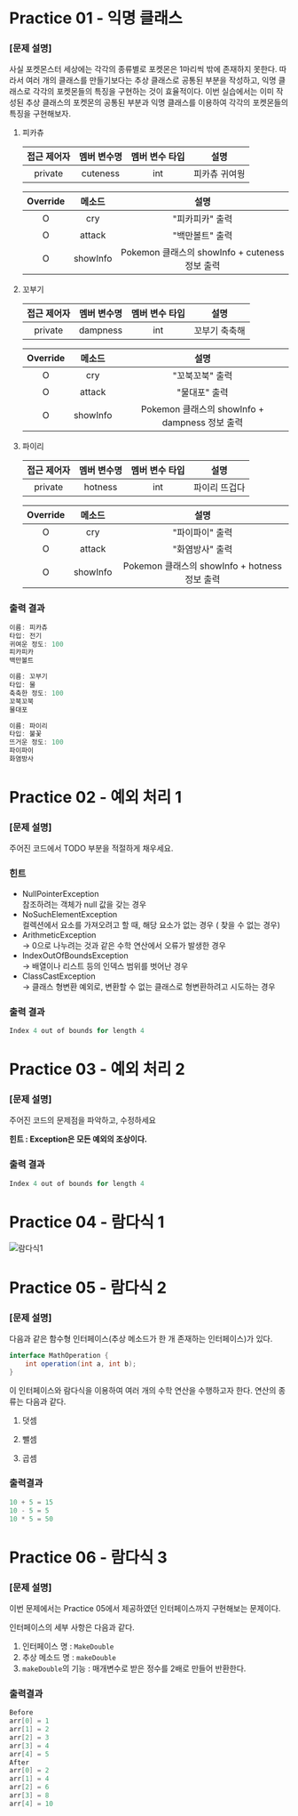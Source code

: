 # Practice 01 - 익명 클래스

### [문제 설명]

사실 포켓몬스터 세상에는 각각의 종류별로 포켓몬은 1마리씩 밖에 존재하지 못한다. 따라서 여러 개의 클래스를 만들기보다는 추상 클래스로 공통된 부분을 작성하고, 익명 클래스로 각각의 포켓몬들의 특징을 구현하는 것이 효율적이다. 이번 실습에서는 이미 작성된 추상 클래스의 포켓몬의 공통된 부분과 익명 클래스를 이용하여 각각의 포켓몬들의 특징을 구현해보자.
 
1. 피카츄
 
    | 접근 제어자| 멤버 변수명 | 멤버 변수 타입 | 설명 |
    | :-----: | :-------: | :-------: | :---------: |
    | private |   cuteness  | int |   피카츄 귀여웡    |
    
    | Override | 메소드 | 설명 |
    | :--------: | :-------: | :---------: |
    | O |   cry    |   "피카피카" 출력    |
    | O |   attack    |   "백만볼트" 출력    |
    | O |   showInfo    |  Pokemon 클래스의 showInfo + cuteness 정보 출력   |

2. 꼬부기

     | 접근 제어자| 멤버 변수명 | 멤버 변수 타입 | 설명 |
     | :-----: | :-------: | :-------: | :---------: |
     | private |  dampness  | int  |   꼬부기 축축해   |
     
     | Override | 메소드 | 설명 |
     | :--------: | :-------: | :---------: |
     | O |   cry    |   "꼬북꼬북" 출력    |
     | O |   attack    |   "물대포" 출력    |
     | O |   showInfo    |  Pokemon 클래스의 showInfo + dampness 정보 출력   |

3. 파이리

     | 접근 제어자| 멤버 변수명 | 멤버 변수 타입 | 설명 |
     | :-----: | :-------: | :-------: | :---------: |
     | private |   hotness   | int |   파이리 뜨겁다   |
     
     | Override | 메소드 | 설명 |
     | :--------: | :-------: | :---------: |
     | O |   cry    |   "파이파이" 출력    |
     | O |   attack    |   "화염방사" 출력    |
     | O |   showInfo    |  Pokemon 클래스의 showInfo + hotness 정보 출력   |

### 출력 결과
    
```java
이름: 피카츄
타입: 전기
귀여운 정도: 100
피카피카
백만볼트

이름: 꼬부기
타입: 물
축축한 정도: 100
꼬북꼬북
물대포

이름: 파이리
타입: 불꽃
뜨거운 정도: 100
파이파이
화염방사
```

# Practice 02 - 예외 처리 1

### [문제 설명]

주어진 코드에서 TODO 부분을 적절하게 채우세요.
###  힌트
- NullPointerException<br>
   참조하려는 객체가 null 값을 갖는 경우
- NoSuchElementException <br>
 컬렉션에서 요소를 가져오려고 할 때, 해당 요소가 없는 경우 ( 찾을 수 없는 경우)
- ArithmeticException <br>
→ 0으로 나누려는 것과 같은 수학 연산에서 오류가 발생한 경우
- IndexOutOfBoundsException <br>
→ 배열이나 리스트 등의 인덱스 범위를 벗어난 경우
- ClassCastException <br>
→ 클래스 형변환 예외로, 변환할 수 없는 클래스로 형변환하려고 시도하는 경우

### 출력 결과

```java
Index 4 out of bounds for length 4
```

# Practice 03 - 예외 처리 2

### [문제 설명]

주어진 코드의 문제점을 파악하고, 수정하세요

**힌트 : Exception은 모든 예외의 조상이다.**

### 출력 결과

```java
Index 4 out of bounds for length 4 
```
# Practice 04 - 람다식 1
![람다식1](https://user-images.githubusercontent.com/107465938/236723666-50d8c715-fcd3-45eb-afbc-448889c7bc12.png)

# Practice 05 - 람다식 2

### [문제 설명]

다음과 같은 함수형 인터페이스(추상 메소드가 한 개 존재하는 인터페이스)가 있다. 
```java
interface MathOperation {
    int operation(int a, int b);
}
```

이 인터페이스와 람다식을 이용하여 여러 개의 수학 연산을 수행하고자 한다.
연산의 종류는 다음과 같다.

1. 덧셈

2. 뺄셈

3. 곱셈

### 출력결과

```java
10 + 5 = 15
10 - 5 = 5
10 * 5 = 50
```

# Practice 06 - 람다식 3

### [문제 설명]

이번 문제에서는 Practice 05에서 제공하였던 인터페이스까지 구현해보는 문제이다.

인터페이스의 세부 사항은 다음과 같다.
1. 인터페이스 명 : `MakeDouble`
2. 추상 메소드 명 : `makeDouble`
3. `makeDouble`의 기능 : 매개변수로 받은 정수를 2배로 만들어 반환한다.

### 출력결과

```java
Before
arr[0] = 1
arr[1] = 2
arr[2] = 3
arr[3] = 4
arr[4] = 5
After
arr[0] = 2
arr[1] = 4
arr[2] = 6
arr[3] = 8
arr[4] = 10
```